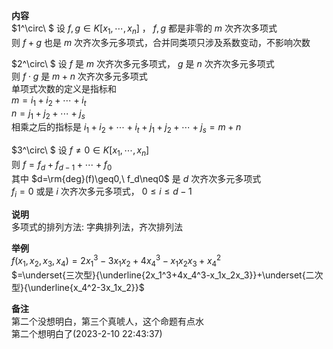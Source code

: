 **内容**    
 $1^\circ\ $ 设 $f,g\in K[x_1,\cdots,x_n]$ ， $f,g$ 都是非零的 $m$ 次齐次多项式    
则 $f+g$ 也是 $m$ 次齐次多元多项式，合并同类项只涉及系数变动，不影响次数    
    
 $2^\circ\ $ 设 $f$ 是 $m$ 次齐次多元多项式， $g$ 是 $n$ 次齐次多元多项式    
则 $f\cdot g$ 是 $m+n$ 次齐次多元多项式    
单项式次数的定义是指标和    
 $m=i_1+i_2+\cdots+i_t$     
 $n=j_1+j_2+\cdots+j_s$     
相乘之后的指标是 $i_1+i_2+\cdots+i_t+j_1+j_2+\cdots+j_s=m+n$     
    
 $3^\circ\ $ 设 $f\neq0\in K[x_1,\cdots,x_n]$     
则 $f=f_d+f_{d-1}+\cdots+f_0$     
其中 $d=\rm{deg}(f)\geq0,\ f_d\neq0$ 是 $d$ 次齐次多元多项式    
 $f_i=0$ 或是 $i$ 次齐次多元多项式， $0\leq i\leq d-1$     
    
**说明**    
多项式的排列方法: 字典排列法，齐次排列法    
    
**举例**    
 $f(x_1,x_2,x_3,x_4)=2x_1^3-3x_1x_2+4x_4^3-x_1x_2x_3+x_4^2$     
 $=\underset{三次型}{\underline{2x_1^3+4x_4^3-x_1x_2x_3}}+\underset{二次型}{\underline{x_4^2-3x_1x_2}}$     
    
**备注**    
第二个没想明白，第三个真唬人，这个命题有点水    
第二个想明白了(2023-2-10 22:43:37)    
